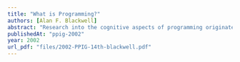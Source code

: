 ```yaml
---
title: "What is Programming?"
authors: [Alan F. Blackwell]
abstract: "Research into the cognitive aspects of programming originated in the study of professional programmers (either experts or those learning to program). As personal computers become widespread, and most new domestic appliances incorporate microprocessors, many more people are engaging in programming-like activities. Some of these are studied as “end-user” programmers, by analogy to professional programming, but many encounter tasks and contexts completely unlike conventional programming. This paper analyses the generic nature of these new kinds of programming, identifies the cognitive demands that characterize them, and presents one possibility for a cognitive model of programming whose development was driven by these concerns."
publishedAt: "ppig-2002"
year: 2002
url_pdf: "files/2002-PPIG-14th-blackwell.pdf"
---
```

